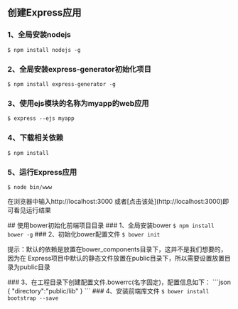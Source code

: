 ## 创建Express应用
### 1、全局安装nodejs
<code>$ npm install nodejs -g</code>
### 2、全局安装express-generator初始化项目
<code>$ npm install express-generator -g</code>
### 3、使用ejs模块的名称为myapp的web应用
<code>$ express --ejs myapp</code>
### 4、下载相关依赖
<code>$ npm install</code>
### 5、运行Express应用
<code>$ node bin/www</code>
<p>在浏览器中输入http://localhost:3000
或者[点击该处](http://localhost:3000)即可看见运行结果</p>
## 使用bower初始化前端项目目录
### 1、全局安装bower
<code>$ npm install bower -g</code>
### 2、初始化bower配置文件
<code>$ bower init</code>
<p>提示：默认的依赖是放置在bower_components目录下，这并不是我们想要的，因为在 Express项目中默认的静态文件放置在public目录下，所以需要设置放置目录为public目录</p>
### 3、在工程目录下创建配置文件.bowerrc(名字固定)，配置信息如下：
```json
{
	"directory":"public/lib"
}
```
### 4、安装前端库文件
<code>$ bower install bootstrap --save</code>
